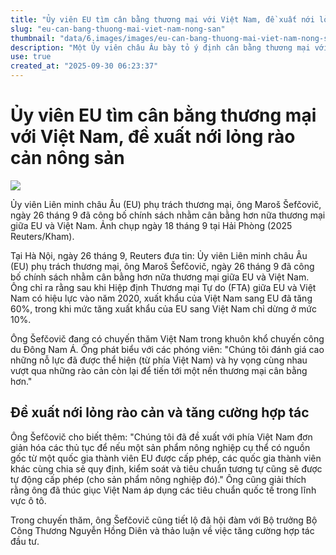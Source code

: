 ```yaml
---
title: "Ủy viên EU tìm cân bằng thương mại với Việt Nam, đề xuất nới lỏng rào cản nông sản"
slug: "eu-can-bang-thuong-mai-viet-nam-nong-san"
thumbnail: "data/6.images/images/eu-can-bang-thuong-mai-viet-nam-nong-san.webp"
description: "Một Ủy viên châu Âu bày tỏ ý định cân bằng thương mại với Việt Nam sau khi FTA có hiệu lực, đề xuất đơn giản hóa quy trình phê duyệt nông sản và khuyến khích áp dụng tiêu chuẩn ô tô quốc tế."
use: true
created_at: "2025-09-30 06:23:37"
---
```


# Ủy viên EU tìm cân bằng thương mại với Việt Nam, đề xuất nới lỏng rào cản nông sản

![](/images/20250929-00000029-reut-000-1-view.webp)

Ủy viên Liên minh châu Âu (EU) phụ trách thương mại, ông Maroš Šefčovič, ngày 26 tháng 9 đã công bố chính sách nhằm cân bằng hơn nữa thương mại giữa EU và Việt Nam. Ảnh chụp ngày 18 tháng 9 tại Hải Phòng (2025 Reuters/Kham).

Tại Hà Nội, ngày 26 tháng 9, Reuters đưa tin: Ủy viên Liên minh châu Âu (EU) phụ trách thương mại, ông Maroš Šefčovič, ngày 26 tháng 9 đã công bố chính sách nhằm cân bằng hơn nữa thương mại giữa EU và Việt Nam. Ông chỉ ra rằng sau khi Hiệp định Thương mại Tự do (FTA) giữa EU và Việt Nam có hiệu lực vào năm 2020, xuất khẩu của Việt Nam sang EU đã tăng 60%, trong khi mức tăng xuất khẩu của EU sang Việt Nam chỉ dừng ở mức 10%.

Ông Šefčovič đang có chuyến thăm Việt Nam trong khuôn khổ chuyến công du Đông Nam Á. Ông phát biểu với các phóng viên: "Chúng tôi đánh giá cao những nỗ lực đã được thể hiện (từ phía Việt Nam) và hy vọng cùng nhau vượt qua những rào cản còn lại để tiến tới một nền thương mại cân bằng hơn."

## Đề xuất nới lỏng rào cản và tăng cường hợp tác

Ông Šefčovič cho biết thêm: "Chúng tôi đã đề xuất với phía Việt Nam đơn giản hóa các thủ tục để nếu một sản phẩm nông nghiệp cụ thể có nguồn gốc từ một quốc gia thành viên EU được cấp phép, các quốc gia thành viên khác cùng chia sẻ quy định, kiểm soát và tiêu chuẩn tương tự cũng sẽ được tự động cấp phép (cho sản phẩm nông nghiệp đó)." Ông cũng giải thích rằng ông đã thúc giục Việt Nam áp dụng các tiêu chuẩn quốc tế trong lĩnh vực ô tô.

Trong chuyến thăm, ông Šefčovič cũng tiết lộ đã hội đàm với Bộ trưởng Bộ Công Thương Nguyễn Hồng Diên và thảo luận về việc tăng cường hợp tác đầu tư.